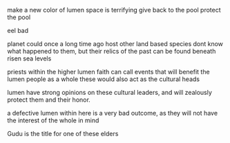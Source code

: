 make a new color of lumen
space is terrifying
give back to the pool
protect the pool

eel bad

planet could once a long time ago host other land based species
dont know what happened to them, but their relics of the past can be found beneath risen sea levels

priests within the higher lumen faith can call events that will benefit the lumen people as a whole
these would also act as the cultural heads

lumen have strong opinions on these cultural leaders, and will zealously protect them and their honor.

a defective lumen within here is a very bad outcome, as they will not have the interest of the whole in mind

Gudu is the title for one of these elders